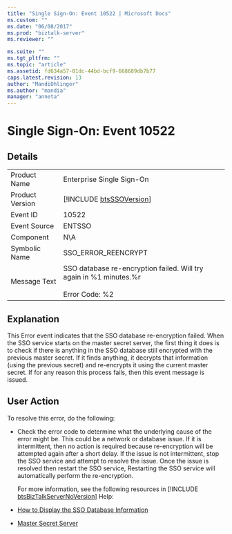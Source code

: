 ```yaml
---
title: "Single Sign-On: Event 10522 | Microsoft Docs"
ms.custom: ""
ms.date: "06/08/2017"
ms.prod: "biztalk-server"
ms.reviewer: ""

ms.suite: ""
ms.tgt_pltfrm: ""
ms.topic: "article"
ms.assetid: fd634a57-01dc-44bd-bcf9-668689db7b77
caps.latest.revision: 13
author: "MandiOhlinger"
ms.author: "mandia"
manager: "anneta"
---
```

# Single Sign-On: Event 10522
## Details  

|                 |                                                                                               |
|-----------------|-----------------------------------------------------------------------------------------------|
|  Product Name   |                                   Enterprise Single Sign-On                                   |
| Product Version |                  [!INCLUDE [btsSSOVersion](../includes/btsssoversion-md.md)]                  |
|    Event ID     |                                             10522                                             |
|  Event Source   |                                            ENTSSO                                             |
|    Component    |                                              N\A                                              |
|  Symbolic Name  |                                      SSO_ERROR_REENCRYPT                                      |
|  Message Text   | SSO database re-encryption failed. Will try again in %1 minutes.%r<br /><br /> Error Code: %2 |

## Explanation  
 This Error event indicates that the SSO database re-encryption failed. When the SSO service starts on the master secret server, the first thing it does is to check if there is anything in the SSO database still encrypted with the previous master secret. If it finds anything, it decrypts that information (using the previous secret) and re-encrypts it using the current master secret. If for any reason this process fails, then this event message is issued.  

## User Action  
 To resolve this error, do the following:  

- Check the error code to determine what the underlying cause of the error might be. This could be a network or database issue. If it is intermittent, then no action is required because re-encryption will be attempted again after a short delay. If the issue is not intermittent, stop the SSO service and attempt to resolve the issue. Once the issue is resolved then restart the SSO service, Restarting the SSO service will automatically perform the re-encryption.  

  For more information, see the following resources in [!INCLUDE [btsBizTalkServerNoVersion](../includes/btsbiztalkservernoversion-md.md)] Help:  

- [How to Display the SSO Database Information](../core/how-to-display-the-sso-database-information.md)  

- [Master Secret Server](../core/master-secret-server.md)
